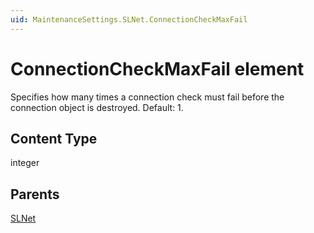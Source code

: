 ```yaml
---
uid: MaintenanceSettings.SLNet.ConnectionCheckMaxFail
---
```


# ConnectionCheckMaxFail element

Specifies how many times a connection check must fail before the connection object is destroyed. Default: 1.

## Content Type

integer

## Parents

[SLNet](xref:MaintenanceSettings.SLNet)
